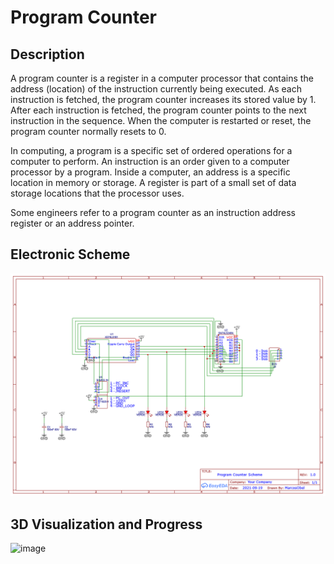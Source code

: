 Program Counter
===============================

Description 
-------

A program counter is a register in a computer processor that contains the address (location) of the instruction currently being executed. As each instruction is fetched, the program counter increases its stored value by 1. After each instruction is fetched, the program counter points to the next instruction in the sequence. When the computer is restarted or reset, the program counter normally resets to 0.

In computing, a program is a specific set of ordered operations for a computer to perform. An instruction is an order given to a computer processor by a program. Inside a computer, an address is a specific location in memory or storage. A register is part of a small set of data storage locations that the processor uses.

Some engineers refer to a program counter as an instruction address register or an address pointer.

Electronic Scheme
-------

![image](https://raw.githubusercontent.com/aragonxpd154/8-bit-computer/main/PROGRAM%20COUNTER/2.0V/Schematic_Program%20Counter%20-%201.0_2021-10-28.png)


3D Visualization and Progress
-------

![image](https://i.imgur.com/8I0DdfS.png)
